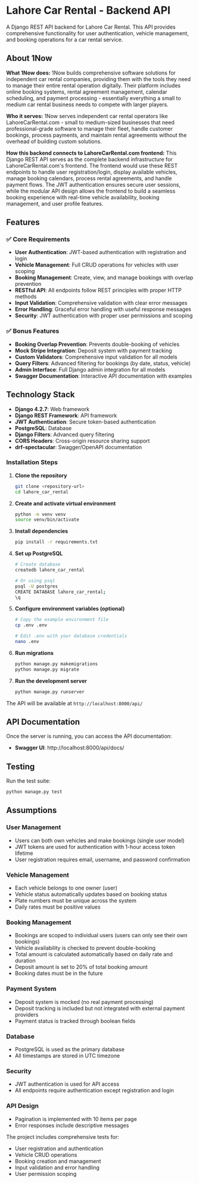 # Lahore Car Rental - Backend API

A Django REST API backend for Lahore Car Rental. This API provides comprehensive functionality for user authentication, vehicle management, and booking operations for a car rental service.

## About 1Now

**What 1Now does:** 1Now builds comprehensive software solutions for independent car rental companies, providing them with the tools they need to manage their entire rental operation digitally. Their platform includes online booking systems, rental agreement management, calendar scheduling, and payment processing - essentially everything a small to medium car rental business needs to compete with larger players.

**Who it serves:** 1Now serves independent car rental operators like LahoreCarRental.com - small to medium-sized businesses that need professional-grade software to manage their fleet, handle customer bookings, process payments, and maintain rental agreements without the overhead of building custom solutions.

**How this backend connects to LahoreCarRental.com frontend:** This Django REST API serves as the complete backend infrastructure for LahoreCarRental.com's frontend. The frontend would use these REST endpoints to handle user registration/login, display available vehicles, manage booking calendars, process rental agreements, and handle payment flows. The JWT authentication ensures secure user sessions, while the modular API design allows the frontend to build a seamless booking experience with real-time vehicle availability, booking management, and user profile features.

## Features

### ✅ Core Requirements
- **User Authentication**: JWT-based authentication with registration and login
- **Vehicle Management**: Full CRUD operations for vehicles with user scoping
- **Booking Management**: Create, view, and manage bookings with overlap prevention
- **RESTful API**: All endpoints follow REST principles with proper HTTP methods
- **Input Validation**: Comprehensive validation with clear error messages
- **Error Handling**: Graceful error handling with useful response messages
- **Security**: JWT authentication with proper user permissions and scoping

### ✅ Bonus Features
- **Booking Overlap Prevention**: Prevents double-booking of vehicles
- **Mock Stripe Integration**: Deposit system with payment tracking
- **Custom Validators**: Comprehensive input validation for all models
- **Query Filters**: Advanced filtering for bookings (by date, status, vehicle)
- **Admin Interface**: Full Django admin integration for all models
- **Swagger Documentation**: Interactive API documentation with examples

## Technology Stack

- **Django 4.2.7**: Web framework
- **Django REST Framework**: API framework
- **JWT Authentication**: Secure token-based authentication
- **PostgreSQL**: Database
- **Django Filters**: Advanced query filtering
- **CORS Headers**: Cross-origin resource sharing support
- **drf-spectacular**: Swagger/OpenAPI documentation



### Installation Steps

1. **Clone the repository**
   ```bash
   git clone <repository-url>
   cd lahore_car_rental
   ```

2. **Create and activate virtual environment**
   ```bash
   python -m venv venv
   source venv/bin/activate  
   ```

3. **Install dependencies**
   ```bash
   pip install -r requirements.txt
   ```

4. **Set up PostgreSQL**
   ```bash
   # Create database
   createdb lahore_car_rental
   
   # Or using psql
   psql -U postgres
   CREATE DATABASE lahore_car_rental;
   \q
   ```

5. **Configure environment variables (optional)**
   ```bash
   # Copy the example environment file
   cp .env .env
   
   # Edit .env with your database credentials
   nano .env
   ```

6. **Run migrations**
   ```bash
   python manage.py makemigrations
   python manage.py migrate
   ```

7. **Run the development server**
   ```bash
   python manage.py runserver
   ```

The API will be available at `http://localhost:8000/api/`

## API Documentation

Once the server is running, you can access the API documentation:

- **Swagger UI**: http://localhost:8000/api/docs/

## Testing

Run the test suite:
```bash
python manage.py test
```

## Assumptions

### User Management
- Users can both own vehicles and make bookings (single user model)
- JWT tokens are used for authentication with 1-hour access token lifetime
- User registration requires email, username, and password confirmation

### Vehicle Management
- Each vehicle belongs to one owner (user)
- Vehicle status automatically updates based on booking status
- Plate numbers must be unique across the system
- Daily rates must be positive values

### Booking Management
- Bookings are scoped to individual users (users can only see their own bookings)
- Vehicle availability is checked to prevent double-booking
- Total amount is calculated automatically based on daily rate and duration
- Deposit amount is set to 20% of total booking amount
- Booking dates must be in the future

### Payment System
- Deposit system is mocked (no real payment processing)
- Deposit tracking is included but not integrated with external payment providers
- Payment status is tracked through boolean fields

### Database
- PostgreSQL is used as the primary database
- All timestamps are stored in UTC timezone

### Security
- JWT authentication is used for API access
- All endpoints require authentication except registration and login

### API Design
- Pagination is implemented with 10 items per page
- Error responses include descriptive messages

  
The project includes comprehensive tests for:
- User registration and authentication
- Vehicle CRUD operations
- Booking creation and management
- Input validation and error handling
- User permission scoping


